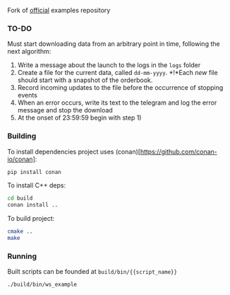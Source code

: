 Fork of [official](https://github.com/ftexchange/ftx) examples repository

### TO-DO

Must start downloading data from an arbitrary point in time, following the next algorithm:
1. Write a message about the launch to the logs in the `logs` folder
2. Create a file for the current data, called `dd-mm-yyyy`. *!*Each *new* file should start with a snapshot of the orderbook.
3. Record incoming updates to the file before the occurrence of stopping events
4. When an error occurs, write its text to the telegram and log the error message and stop the download
5. At the onset of 23:59:59 begin with step 1)


### Building
To install dependencies project uses (conan)[https://github.com/conan-io/conan]:

```bash
pip install conan
```

To install C++ deps:
```bash
cd build
conan install ..
```
To build project:

```bash
cmake ..
make
```

### Running
Built scripts can be founded at `build/bin/{{script_name}}`
```bash
./build/bin/ws_example
```